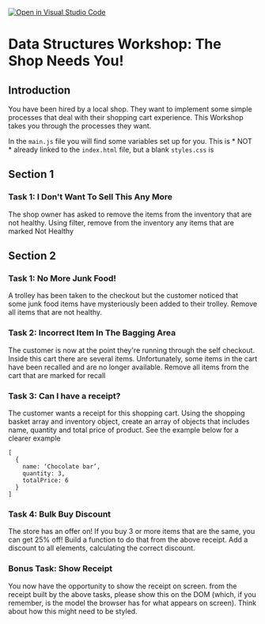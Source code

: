 [![Open in Visual Studio Code](https://classroom.github.com/assets/open-in-vscode-f059dc9a6f8d3a56e377f745f24479a46679e63a5d9fe6f495e02850cd0d8118.svg)](https://classroom.github.com/online_ide?assignment_repo_id=6449224&assignment_repo_type=AssignmentRepo)
# Data Structures Workshop: The Shop Needs You!

## Introduction

You have been hired by a local shop.  They want to implement some simple processes that deal with their shopping cart experience.  This Workshop takes you through the processes they want.

In the `main.js` file you will find some variables set up for you.  This is * NOT * already linked to the `index.html` file, but a blank `styles.css` is

## Section 1

### Task 1: I Don't Want To Sell This Any More

The shop owner has asked to remove the items from the inventory that are not healthy.  Using filter, remove from the inventory any items that are marked Not Healthy

## Section 2
### Task 1: No More Junk Food!

A trolley has been taken to the checkout but the customer noticed that some junk food items have mysteriously been added to their trolley. Remove all items that are not healthy.

### Task 2: Incorrect Item In The Bagging Area

The customer is now at the point they're running through the self checkout.  Inside this cart there are several items.  Unfortunately, some items in the cart have been recalled and are no longer available.  Remove all items from the cart that are marked for recall

### Task 3: Can I have a receipt?

The customer wants a receipt for this shopping cart. Using the shopping basket array and inventory object, create an array of objects that includes name, quantity and total price of product.  See the example below for a clearer example

 
```
[
  {
    name: ‘Chocolate bar’,
    quantity: 3,
    totalPrice: 6
  }
]
```

### Task 4: Bulk Buy Discount

The store has an offer on! If you buy 3 or more items that are the same, you can get 25% off! Build a function to do that from the above receipt.  Add a discount to all elements, calculating the correct discount.

### Bonus Task: Show Receipt

You now have the opportunity to show the receipt on screen.  from the receipt built by the above tasks, please show this on the DOM (which, if you remember, is the model the browser has for what appears on screen).  Think about how this might need to be styled.
